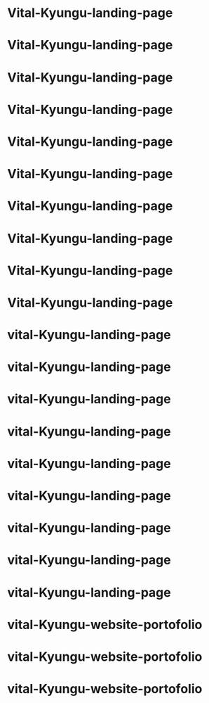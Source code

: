 # Vital-Kyungu-landing-page
# Vital-Kyungu-landing-page
# Vital-Kyungu-landing-page
# Vital-Kyungu-landing-page
# Vital-Kyungu-landing-page
# Vital-Kyungu-landing-page
# Vital-Kyungu-landing-page
# Vital-Kyungu-landing-page
# Vital-Kyungu-landing-page
# Vital-Kyungu-landing-page
# vital-Kyungu-landing-page
# vital-Kyungu-landing-page
# vital-Kyungu-landing-page
# vital-Kyungu-landing-page
# vital-Kyungu-landing-page
# vital-Kyungu-landing-page
# vital-Kyungu-landing-page
# vital-Kyungu-landing-page
# vital-Kyungu-landing-page
# vital-Kyungu-website-portofolio
# vital-Kyungu-website-portofolio
# vital-Kyungu-website-portofolio
